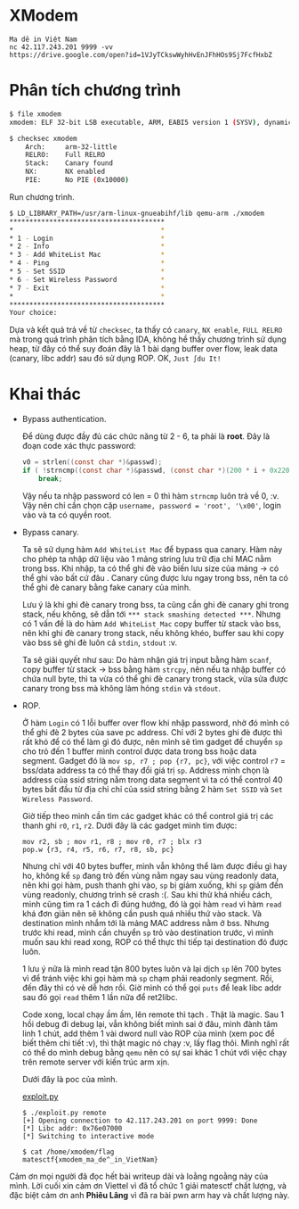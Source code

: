 # XModem
```
Ma dê in Việt Nam
nc 42.117.243.201 9999 -vv
https://drive.google.com/open?id=1VJyTCkswWyhHvEnJFhHOs9Sj7FcfHxbZ
```

# Phân tích chương trình
``` bash
$ file xmodem
xmodem: ELF 32-bit LSB executable, ARM, EABI5 version 1 (SYSV), dynamically linked, interpreter /lib/ld-linux-armhf.so.3, for GNU/Linux 3.2.0, BuildID[sha1]=65eac2d8cc3090ad868af0d90a51b1a56d08fe93, stripped

$ checksec xmodem
    Arch:     arm-32-little
    RELRO:    Full RELRO
    Stack:    Canary found
    NX:       NX enabled
    PIE:      No PIE (0x10000)
```
Run chương trình.
``` bash
$ LD_LIBRARY_PATH=/usr/arm-linux-gnueabihf/lib qemu-arm ./xmodem
***************************************
*                                     *
* 1 - Login                           *
* 2 - Info                            *
* 3 - Add WhiteList Mac               *
* 4 - Ping                            *
* 5 - Set SSID                        *
* 6 - Set Wireless Password           *
* 7 - Exit                            *
*                                     *
***************************************
Your choice: 
```
Dựa và kết quả trả về từ `checksec`, ta thấy có `canary`, `NX enable`, `FULL RELRO` mà trong quá trình phân tích bằng IDA, không hề thấy chương trình sử dụng heap, từ đây có thể suy đoán đây là 1 bài dạng buffer over flow, leak data (canary, libc addr) sau đó sử dụng ROP. OK, `Just ∫du It!`
# Khai thác
+ Bypass authentication.

    Để dùng được đầy đủ các chức năng từ 2 - 6, ta phải là **root**. Đây là đoạn code xác thực password:
    ``` C
    v0 = strlen((const char *)&passwd);
    if ( !strncmp((const char *)&passwd, (const char *)(200 * i + 0x220EC), v0) )
        break;
    ```
    Vậy nếu ta nhập password có len = 0 thì hàm `strncmp` luôn trả về 0, :v. Vậy nên chỉ cần chọn cặp `username, password = 'root', '\x00'`, login vào và ta có quyền root.
+ Bypass canary.

    Ta sẽ sử dụng hàm `Add WhiteList Mac` để bypass qua canary. Hàm này cho phép ta nhập dữ liệu vào 1 mảng string lưu trữ địa chỉ MAC nằm trong bss. Khi nhập, ta có thể ghi đè vào biến lưu size của mảng -> có thể ghi vào bất cứ đâu . Canary cũng được lưu ngay trong bss, nên ta có thể ghi đè canary bằng fake canary của mình.

    Lưu ý là khi ghi đè canary trong bss, ta cũng cần ghi đè canary ghi trong stack, nếu không, sẽ dẫn tới `*** stack smashing detected ***`. Nhưng có 1 vấn đề là  do hàm `Add WhiteList Mac` copy buffer từ stack vào bss, nên khi ghi đè canary trong stack, nếu không khéo, buffer sau khi copy vào bss sẽ ghi đè luôn cả `stdin`, `stdout` :v.

    Ta sẽ giải quyết như sau: Do hàm nhận giá trị input bằng hàm `scanf`, copy buffer từ stack -> bss bằng hàm `strcpy`, nên nếu ta nhập buffer có chứa null byte, thì ta vừa có thể ghi đè canary trong stack, vừa sửa được canary trong bss mà không làm hỏng `stdin` và `stdout`.
+ ROP.

    Ở hàm `Login` có 1 lỗi buffer over flow khi nhập password, nhờ đó mình có thể ghi đè 2 bytes của save pc address. Chỉ với 2 bytes ghi đè được thì rất khó để có thể làm gì đó được, nên mình sẽ tìm gadget để chuyển `sp` cho trỏ đến 1 buffer mình control được data trong bss hoặc data segment.
    Gadget đó là `mov sp, r7 ; pop {r7, pc}`, với việc control `r7` = bss/data address ta có thể thay đổi giá trị `sp`. Address mình chọn là address của ssid string nằm trong data segment vì ta có thể control 40 bytes bắt đầu từ địa chỉ chỉ của ssid string bằng 2 hàm `Set SSID` và `Set Wireless Password`.
    
    Giờ tiếp theo mình cần tìm các gadget khác có thể control giá trị các thanh ghi `r0`, `r1`, `r2`. Dưới đây là các gadget mình tìm được:
    ```
    mov r2, sb ; mov r1, r8 ; mov r0, r7 ; blx r3
    pop.w {r3, r4, r5, r6, r7, r8, sb, pc}
    ```
    Nhưng chỉ với 40 bytes buffer, mình vẫn không thể làm được điều gì hay ho, không kể `sp` đang trỏ đến vùng nằm ngay sau vùng readonly data, nên khi gọi hàm, push thanh ghi vào, `sp` bị giảm xuống, khi `sp` giảm đến vùng readonly, chương trình sẽ crash :(. Sau khi thử khá nhiều cách, mình cũng tìm ra 1 cách đi đúng hướng, đó là gọi hàm `read` vì hàm `read` khá đơn giản nên sẽ không cần push quá nhiều thứ vào stack. Và destination mình nhắm tới là mảng MAC address nằm ở bss. Nhưng trước khi read, mình cần chuyển `sp` trỏ vào destination trước, vì mình muốn sau khi read xong, ROP có thể thực thi tiếp tại destination  đó được luôn. 
    
    1 lưu ý nữa là mình read tận 800 bytes luôn và lại dịch `sp` lên 700 bytes vì để tránh việc khi gọi hàm mà `sp` chạm phải readonly segment. Rồi, đến đây thì có vẻ dễ hơn rồi. Giờ mình có thể gọi `puts` để leak libc addr sau đó gọi `read` thêm 1 lần nữa để ret2libc.
    
    Code xong, local chạy ầm ầm, lên remote thì tạch . Thật là magic.  Sau 1 hồi debug đi debug lại, vẫn không biết mình sai ở đâu, mình đành tâm linh 1 chút, add thêm 1 vài dword null vào ROP của mình (xem poc để biết thêm chi tiết :v), thì thật magic nó chạy :v, lấy flag thôi. Mình nghĩ rất có thể do mình debug bằng `qemu` nên có sự sai khác 1 chút với việc chạy trên remote server  với kiến trúc arm xịn.
    
    Dưới đây là poc của mình.

    [exploit.py](./exploit.py)
    ```
    $ ./exploit.py remote
    [+] Opening connection to 42.117.243.201 on port 9999: Done
    [*] Libc addr: 0x76e07000
    [*] Switching to interactive mode

    $ cat /home/xmodem/flag
    matesctf{xmodem_ma_de^_in_VietNam}
    ```

Cảm ơn mọi người đã đọc hết bài writeup dài và loằng ngoằng này của mình. Lời cuối xin cảm ơn Viettel vì đã tổ chức 1 giải matesctf chất lượng, và đặc biệt cảm ơn anh **Phiêu Lãng** vì đã ra bài pwn arm hay và chất lượng này.
